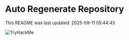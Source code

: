 # Auto Regenerate Repository

This README was last updated: 2025-09-11 05:44:43

 ![TryHackMe](https://tryhackme.com/badge/533634)